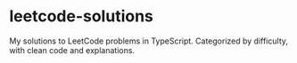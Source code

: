 # leetcode-solutions
My solutions to LeetCode problems in TypeScript. Categorized by difficulty, with clean code and explanations.
